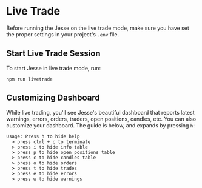 # Live Trade

Before running the Jesse on the live trade mode, make sure you have set the proper settings in your project's `.env` file. 


## Start Live Trade Session 
To start Jesse in live trade mode, run: 

```
npm run livetrade
```

## Customizing Dashboard 
While live trading, you'll see Jesse's beautiful dashboard that reports latest warnings, errors, orders, traders, open positions, candles, etc. You can also customize your dashboard. The guide is below, and expands by pressing `h`:
```
Usage: Press h to hide help
  > press ctrl + c to terminate
  > press i to hide info table
  > press p to hide open positions table
  > press c to hide candles table
  > press o to hide orders
  > press t to hide trades
  > press e to hide errors
  > press w to hide warnings
```